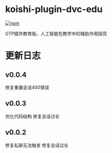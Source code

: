 # koishi-plugin-dvc-edu

[![npm](https://img.shields.io/npm/v/koishi-plugin-dvc-edu?style=flat-square)](https://www.npmjs.com/package/koishi-plugin-dvc-edu)

GTP插件教育版，人工智能在教学中的辅助作用探究


# 更新日志

## v0.0.4
修复重置会话400错误

## v0.0.3
优化代码结构
修复会话过长

## v0.0.2

修复私聊无法触发
修复会话过长